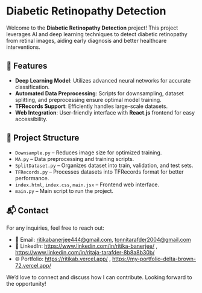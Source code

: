 # Diabetic Retinopathy Detection

Welcome to the **Diabetic Retinopathy Detection** project! This project leverages AI and deep learning techniques to detect diabetic retinopathy from retinal images, aiding early diagnosis and better healthcare interventions.

## 🚀 Features
- **Deep Learning Model**: Utilizes advanced neural networks for accurate classification.
- **Automated Data Preprocessing**: Scripts for downsampling, dataset splitting, and preprocessing ensure optimal model training.
- **TFRecords Support**: Efficiently handles large-scale datasets.
- **Web Integration**: User-friendly interface with **React.js** frontend for easy accessibility.

## 📁 Project Structure
- `Downsample.py` – Reduces image size for optimized training.
- `MA.py` – Data preprocessing and training scripts.
- `SplitDataset.py` – Organizes dataset into train, validation, and test sets.
- `TFRecords.py` – Processes datasets into TFRecords format for better performance.
- `index.html`, `index.css`, `main.jsx` – Frontend web interface.
- `main.py` – Main script to run the project.

## 📬 Contact
For any inquiries, feel free to reach out:
- 📧 Email: ritikabanerjee444@gmail.com, tonnitarafder2004@gmail.com
- 📌 LinkedIn: https://www.linkedin.com/in/ritika-banerjee/ , https://www.linkedin.com/in/ritaja-tarafder-8b8a8b30b/
- 🌐 Portfolio: https://ritikab.vercel.app/  , https://my-portfolio-delta-brown-72.vercel.app/
  

We’d love to connect and discuss how I can contribute. Looking forward to the opportunity!
